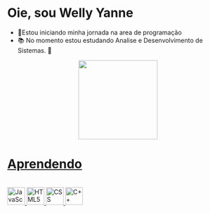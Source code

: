 # Oie, sou Welly Yanne

- 🌱Estou iniciando minha jornada na area de programação 
- 📚 No momento estou estudando Analise e Desenvolvimento de Sistemas.
 💞 

<div align="center">
  <a href="https://github.com/rafaballerini">
  <img height="180em" src="https://github-readme-stats.vercel.app/api?username=WellyYanne&show_icons=true&theme=prussian&include_all_commits=true&count_private=true"/>
</div>

# Aprendendo
<div style="display: inline_block"><br>
 <img alt= "JavaScript" src="https://cdn.jsdelivr.net/gh/devicons/devicon/icons/javascript/javascript-plain.svg" width="40" height="40"/>
 <img alt ="HTML5" src="https://cdn.jsdelivr.net/gh/devicons/devicon/icons/html5/html5-original.svg" width="40" height="40"/>
 <img alt="CSS" src="https://cdn.jsdelivr.net/gh/devicons/devicon/icons/css3/css3-original.svg" width="40" height="40"/>
 <img alt="C++" src="https://cdn.jsdelivr.net/gh/devicons/devicon/icons/cplusplus/cplusplus-original.svg" width="40" height="40"/>

 
</div>


 
